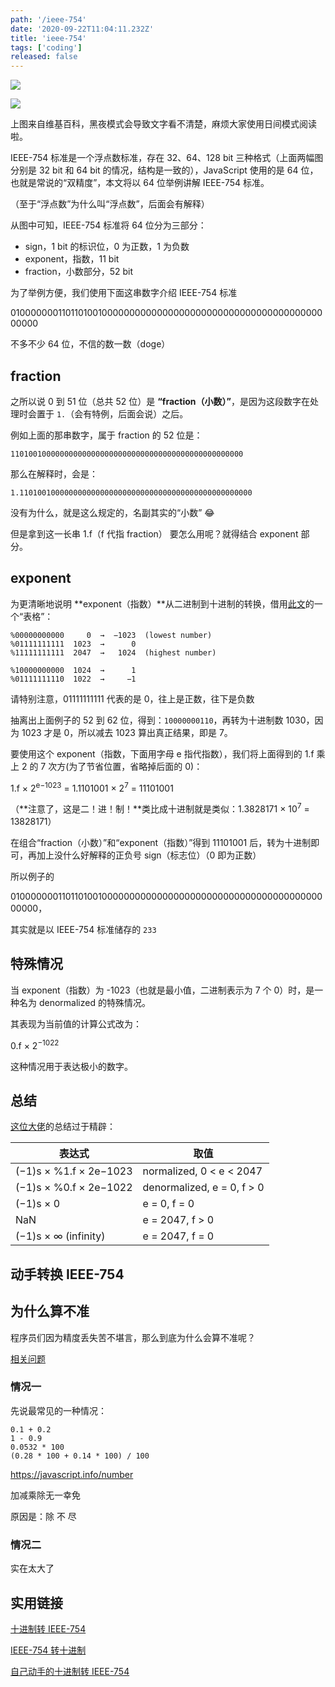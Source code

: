 ```yaml
---
path: '/ieee-754'
date: '2020-09-22T11:04:11.232Z'
title: 'ieee-754'
tags: ['coding']
released: false
---
```


![](https://cdn.jsdelivr.net/gh/ssshooter/photoshop/1180px-Float_example.svg.png)

![](https://cdn.jsdelivr.net/gh/ssshooter/photoshop/IEEE_754_Double_Floating_Point_Format.svg.png)

上图来自维基百科，黑夜模式会导致文字看不清楚，麻烦大家使用日间模式阅读啦。

IEEE-754 标准是一个浮点数标准，存在 32、64、128 bit 三种格式（上面两幅图分别是 32 bit 和 64 bit 的情况，结构是一致的），JavaScript 使用的是 64 位，也就是常说的“双精度”，本文将以 64 位举例讲解 IEEE-754 标准。

（至于“浮点数”为什么叫“浮点数”，后面会有解释）

从图中可知，IEEE-754 标准将 64 位分为三部分：

- sign，1 bit 的标识位，0 为正数，1 为负数
- exponent，指数，11 bit
- fraction，小数部分，52 bit

为了举例方便，我们使用下面这串数字介绍 IEEE-754 标准

0100000001101101001000000000000000000000000000000000000000000000

不多不少 64 位，不信的数一数（doge）

## fraction

之所以说 0 到 51 位（总共 52 位）是 **“fraction（小数）”**，是因为这段数字在处理时会置于 `1.`（会有特例，后面会说）之后。

例如上面的那串数字，属于 fraction 的 52 位是：

`1101001000000000000000000000000000000000000000000000`

那么在解释时，会是：

`1.1101001000000000000000000000000000000000000000000000`

没有为什么，就是这么规定的，名副其实的“小数” 😂

但是拿到这一长串 1.f（f 代指 fraction） 要怎么用呢？就得结合 exponent 部分。

## exponent

为更清晰地说明 **exponent（指数）**从二进制到十进制的转换，借用[此文](https://2ality.com/2012/04/number-encoding.html)的一个“表格”：

```
%00000000000     0  →  −1023  (lowest number)
%01111111111  1023  →      0
%11111111111  2047  →   1024  (highest number)

%10000000000  1024  →      1
%01111111110  1022  →     −1
```

请特别注意，01111111111 代表的是 0，往上是正数，往下是负数

抽离出上面例子的 52 到 62 位，得到：`10000000110`，再转为十进制数 1030，因为 1023 才是 0，所以减去 1023 算出真正结果，即是 7。

要使用这个 exponent（指数，下面用字母 e 指代指数），我们将上面得到的 1.f 乘上 2 的 7 次方(为了节省位置，省略掉后面的 0)：

1.f × 2<sup>e−1023</sup> = 1.1101001 × 2<sup>7</sup> = 11101001

（**注意了，这是二！进！制！**类比成十进制就是类似：1.3828171 × 10<sup>7</sup> = 13828171）

在组合“fraction（小数）”和“exponent（指数）”得到 11101001 后，转为十进制即可，再加上没什么好解释的正负号 sign（标志位）（0 即为正数）

所以例子的

0100000001101101001000000000000000000000000000000000000000000000，

其实就是以 IEEE-754 标准储存的 `233`

## 特殊情况

当 exponent（指数）为 -1023（也就是最小值，二进制表示为 7 个 0）时，是一种名为 denormalized 的特殊情况。

其表现为当前值的计算公式改为：

0.f × 2<sup>−1022</sup>

这种情况用于表达极小的数字。

## 总结

[这位大佬](https://2ality.com/2012/04/number-encoding.html)的总结过于精辟：

| 表达式                 | 取值                       |
| ---------------------- | -------------------------- |
| (−1)s × %1.f × 2e−1023 | normalized, 0 < e < 2047   |
| (−1)s × %0.f × 2e−1022 | denormalized, e = 0, f > 0 |
| (−1)s × 0              | e = 0, f = 0               |
| NaN                    | e = 2047, f > 0            |
| (−1)s × ∞ (infinity)   | e = 2047, f = 0            |

## 动手转换 IEEE-754



## 为什么算不准

程序员们因为精度丢失苦不堪言，那么到底为什么会算不准呢？

[相关问题](https://stackoverflow.com/questions/1458633/how-to-deal-with-floating-point-number-precision-in-javascript)

### 情况一

先说最常见的一种情况：

```
0.1 + 0.2
1 - 0.9
0.0532 * 100
(0.28 * 100 + 0.14 * 100) / 100
```

https://javascript.info/number

加减乘除无一幸免

原因是：除 不 尽

### 情况二

实在太大了

## 实用链接

[十进制转 IEEE-754](https://babbage.cs.qc.cuny.edu/IEEE-754/)

[IEEE-754 转十进制](https://www.h-schmidt.net/FloatConverter/IEEE754.html)

[自己动手的十进制转 IEEE-754](https://www.wikihow.com/Convert-a-Number-from-Decimal-to-IEEE-754-Floating-Point-Representation)
